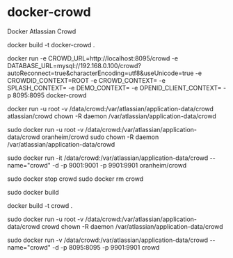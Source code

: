 # docker-crowd
Docker Atlassian Crowd

docker build -t docker-crowd .

docker run -e CROWD_URL=http://localhost:8095/crowd -e DATABASE_URL=mysql://192.168.0.100/crowd?autoReconnect=true&amp;characterEncoding=utf8&amp;useUnicode=true -e CROWDID_CONTEXT=ROOT -e CROWD_CONTEXT= -e SPLASH_CONTEXT= -e DEMO_CONTEXT= -e OPENID_CLIENT_CONTEXT= -p 8095:8095 docker-crowd



docker run -u root -v /data/crowd:/var/atlassian/application-data/crowd atlassian/crowd
chown -R daemon  /var/atlassian/application-data/crowd


sudo docker run -u root -v /data/crowd:/var/atlassian/application-data/crowd oranheim/crowd
sudo chown -R daemon  /var/atlassian/application-data/crowd

sudo docker run -it /data/crowd:/var/atlassian/application-data/crowd --name="crowd" -d -p 9001:9001 -p 9901:9901 oranheim/crowd

sudo docker stop crowd
sudo docker rm crowd



sudo docker build

docker build -t crowd .




sudo docker run -u root -v /data/crowd:/var/atlassian/application-data/crowd crowd chown -R daemon /var/atlassian/application-data/crowd

sudo docker run -v /data/crowd:/var/atlassian/application-data/crowd --name="crowd" -d -p 8095:8095 -p 9901:9901 crowd



